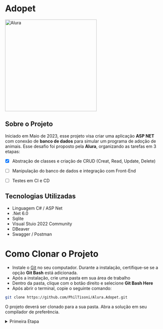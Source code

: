 # Adopet

<img style = "width: 300px" src = "https://avatars.githubusercontent.com/u/4975968?s=280&v=4" alt = "Alura"> 

## Sobre o Projeto
Iniciado em Maio de 2023, esse projeto visa criar uma aplicação **ASP NET** com conexão de **banco de dados** para simular um programa de adoção de animais. Esse desafio foi proposto pela **Alura**, organizando as tarefas em 3 etapas:

- [x] Abstração de classes e criação de CRUD (Creat, Read, Update, Delete)
- [ ] Manipulação do banco de dados e integração com Front-End
- [ ] Testes em CI e CD


## Tecnologias Utilizadas
- Linguagem C# / ASP Net
- .Net 6.0
- Sqlite
- Visual Stuio 2022 Community
- DBeaver
- Swagger / Postman

# Como Clonar o Projeto

- Instale o [Git](https://git-scm.com/downloads) no seu computador. Durante a instalação, certifique-se se a opção **Git Bash** está adicionada.
- Após a instalação, crie uma pasta em sua área de trabalho
- Dentro da pasta, clique com o botão direito e selecione **Git Bash Here**
- Após abrir o terminal, copie o seguinte comando:
   
```bash
git clone https://github.com/PhilTisoni/Alura.Adopet.git
```
O projeto deverá ser clonado para a sua pasta. Abra a solução em seu compilador de preferência.

<details><summary>Primeira Etapa</summary>

## Primeira Etapa

Após a abstração das informações contidos no Figma, elaboramos um diagrama de classes para o planejamento do projeto inicial. Realizamos a implementação da base de dados via Data Annotation para o DBeaver e desenvolvemos a API com rotas CRUD para a classe Visitante. Abaixo alguns testes via Swagger:

(Add fotos)

<\details>

<details><summary>Segunda Etapa</summary>
## Segunda Etapa
Estão sendo inseridas mais entidades no modelo anterior, foram utilizadas rotas CRUD e buscas na base via parâmetros query, além de construir os relacionamentos das tabelas no banco de dados através do EntityFramework.

<\details>

<details><summary>Terceira Etapa</summary>  
## Terceira Etapa
- Implementação de mais funcionalidades: paginação, autenticação; deploy da aplicação. Adição de testes de unidade e integração.

<\details>


# Autores
- [Kelly Costa](https://www.linkedin.com/in/kelly-costa-5105b8241/ "Kelly Linkedin")
- [Marcos Suda](https://www.linkedin.com/in/marcossuda74/ "Marcos Linkedin")
- [Phelipe Augusto Tisoni](https://www.linkedin.com/in/phelipetisoni "Phelipe Linkedin")
